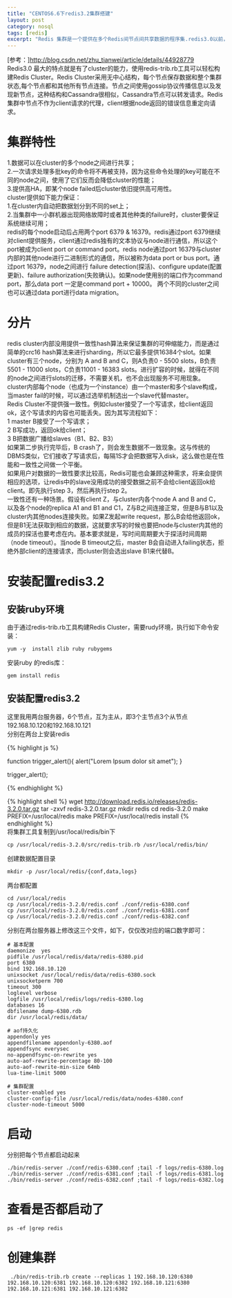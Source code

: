 ```yaml
---
title: "CENTOS6.6下redis3.2集群搭建"
layout: post
category: nosql
tags: [redis]
excerpt: "Redis 集群是一个提供在多个Redis间节点间共享数据的程序集.redis3.0以前，只支持主从同步的，如果主的挂了，写入就成问题了。3.0出来后就可以很好帮我们解决这个问题。"
---
```





[参考：]<http://blog.csdn.net/zhu_tianwei/article/details/44928779>  
Redis3.0 最大的特点就是有了cluster的能力，使用redis-trib.rb工具可以轻松构建Redis Cluster。Redis Cluster采用无中心结构，每个节点保存数据和整个集群状态,每个节点都和其他所有节点连接。节点之间使用gossip协议传播信息以及发现新节点，这种结构和Cassandra很相似，Cassandra节点可以转发请求。Redis集群中节点不作为client请求的代理，client根据node返回的错误信息重定向请求。  
# 集群特性  
1.数据可以在cluster的多个node之间进行共享；  
2.一次请求处理多批key的命令将不再被支持，因为这些命令处理的key可能在不同的node之间，使用了它们反而会降低cluster的性能；  
3.提供高HA，即某个node failed后cluster依旧提供高可用性。  
cluster提供如下能力保证：  
1.在cluster内自动把数据划分到不同的set上；  
2.当集群中一小群机器出现网络故障时或者其他种类的failure时，cluster要保证系统继续可用；  
redis的每个node启动后占用两个port 6379 & 16379。redis通过port 6379继续对client提供服务，client通过redis独有的文本协议与node进行通信，所以这个port被成为client port or command port。redis node通过port 16379与cluster内部的其他node进行二进制形式的通信，所以被称为data port or bus port。通过port 16379，node之间进行 failure detection(探活)、configure update(配置更新)、failure authorization(失败确认)。如果node使用别的端口作为command port，那么data port 一定是command port + 10000。
两个不同的cluster之间也可以通过data port进行data migration。  
# 分片
redis cluster内部没用提供一致性hash算法来保证集群的可伸缩能力，而是通过简单的crc16 hash算法来进行sharding，所以它最多提供16384个slot。如果cluster有三个node，分别为 A and B and C，则A负责0 - 5500 slots，B负责5501 - 11000 slots，C负责11001 - 16383 slots。进行扩容的时候，就得在不同的node之间进行slots的迁移，不需要关机，也不会出现服务不可用现象。  
cluster内部每个node（也成为一个instance）由一个master和多个slave构成，当master fail的时候，可以通过选举机制选出一个slave代替master。  
Redis Cluster不提供强一致性。例如cluster接受了一个写请求，给client返回ok，这个写请求的内容也可能丢失。因为其写流程如下：  
1 master B接受了一个写请求；  
2 B写成功，返回ok给client；  
3 B把数据广播给slaves（B1、B2、B3）  
如果第二步执行完毕后，B crash了，则会发生数据不一致现象。这与传统的DBMS类似，它们接收了写请求后，每隔1S才会把数据写入disk，这么做也是在性能和一致性之间做一个平衡。  
如果用户对数据的一致性要求比较高，Redis可能也会兼顾这种需求，将来会提供相应的选项，让redis中的slave没用成功的接受数据之前不会给client返回ok给client。即先执行step 3，然后再执行step 2。  
一致性还有一种场景。假设有client Z，与cluster内各个node A and B and C，以及各个node的replica A1 and B1 and C1，Z与B之间连接正常，但是B与B1以及cluster内其他nodes连接失败。如果Z发起write request，那么B会给他返回ok，但是B1无法获取到相应的数据，这就要求写的时候也要把node与cluster内其他的成员的探活也要考虑在内。基本要求就是，写时间周期要大于探活时间周期（node timeout）。当node B timeout之后，master B会自动进入failing状态，拒绝外部client的连接请求，而cluster则会选出slave B1来代替B。  
# 安装配置redis3.2
## 安装ruby环境
由于通过redis-trib.rb工具构建Redis Cluster，需要rudy环境，执行如下命令安装：  

	yum -y  install zlib ruby rubygems  

安装ruby 的redis库：

	gem install redis

## 安装配置redis3.2
这里我用两台服务器，6个节点，互为主从，即3个主节点3个从节点192.168.10.120和192.168.10.121  
分别在两台上安装redis  

{% highlight js %}

function trigger_alert(){
  alert("Lorem Ipsum dolor sit amet");
}

trigger_alert();

{% endhighlight %}

{% highlight shell %}
    wget http://download.redis.io/releases/redis-3.2.0.tar.gz
    tar -zxvf redis-3.2.0.tar.gz
    mkdir redis
    cd redis-3.2.0
    make PREFIX=/usr/local/redis
    make PREFIX=/usr/local/redis install
{% endhighlight %}  
将集群工具复制到/usr/local/redis/bin下  

	cp /usr/local/redis-3.2.0/src/redis-trib.rb /usr/local/redis/bin/

创建数据配置目录  

	mkdir -p /usr/local/redis/{conf,data,logs}

两台都配置  

    cd /usr/local/redis
    cp /usr/local/redis-3.2.0/redis.conf ./conf/redis-6380.conf
    cp /usr/local/redis-3.2.0/redis.conf ./conf/redis-6381.conf
    cp /usr/local/redis-3.2.0/redis.conf ./conf/redis-6382.conf

分别在两台服务器上修改这三个文件，如下，仅仅改对应的端口数字即可：  

    # 基本配置
    daemonize  yes
    pidfile /usr/local/redis/data/redis-6380.pid
    port 6380
    bind 192.168.10.120
    unixsocket /usr/local/redis/data/redis-6380.sock
    unixsocketperm 700
    timeout 300
    loglevel verbose
    logfile /usr/local/redis/logs/redis-6380.log
    databases 16
    dbfilename dump-6380.rdb
    dir /usr/local/redis/data/ 
    
    # aof持久化
    appendonly yes
    appendfilename appendonly-6380.aof
    appendfsync everysec
    no-appendfsync-on-rewrite yes
    auto-aof-rewrite-percentage 80-100
    auto-aof-rewrite-min-size 64mb
    lua-time-limit 5000
    
    # 集群配置
    cluster-enabled yes
    cluster-config-file /usr/local/redis/data/nodes-6380.conf 
    cluster-node-timeout 5000 

# 启动
分别把每个节点都启动起来  

    ./bin/redis-server ./conf/redis-6380.conf ;tail -f logs/redis-6380.log
    ./bin/redis-server ./conf/redis-6381.conf ;tail -f logs/redis-6381.log
    ./bin/redis-server ./conf/redis-6382.conf ;tail -f logs/redis-6382.log
# 查看是否都启动了

	ps -ef |grep redis

# 创建集群

     ./bin/redis-trib.rb create --replicas 1 192.168.10.120:6380 192.168.10.120:6381 192.168.10.120:6382 192.168.10.121:6380 192.168.10.121:6381 192.168.10.121:6382


